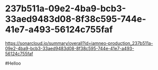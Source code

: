 # 237b511a-09e2-4ba9-bcb3-33aed9483d08-8f38c595-744e-41e7-a493-56124c755faf
https://sonarcloud.io/summary/overall?id=iamneo-production_237b511a-09e2-4ba9-bcb3-33aed9483d08-8f38c595-744e-41e7-a493-56124c755faf


#Helloo